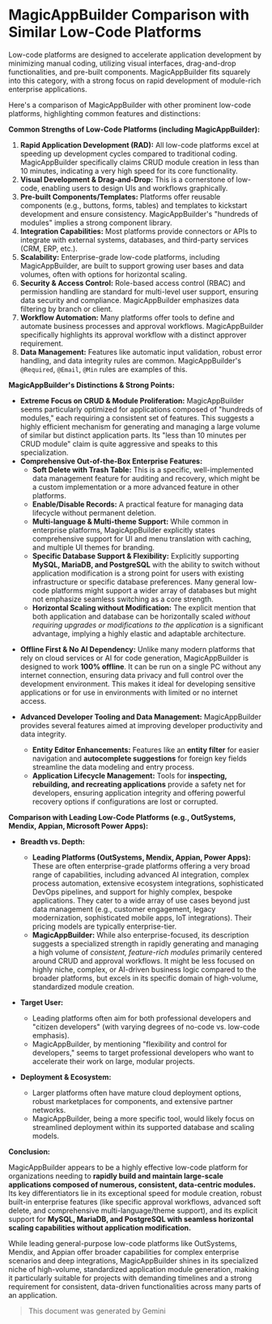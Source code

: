 # MagicAppBuilder Comparison with Similar Low-Code Platforms

Low-code platforms are designed to accelerate application development by minimizing manual coding, utilizing visual interfaces, drag-and-drop functionalities, and pre-built components. MagicAppBuilder fits squarely into this category, with a strong focus on rapid development of module-rich enterprise applications.

Here's a comparison of MagicAppBuilder with other prominent low-code platforms, highlighting common features and distinctions:

**Common Strengths of Low-Code Platforms (including MagicAppBuilder):**

1.  **Rapid Application Development (RAD):** All low-code platforms excel at speeding up development cycles compared to traditional coding. MagicAppBuilder specifically claims CRUD module creation in less than 10 minutes, indicating a very high speed for its core functionality.
2.  **Visual Development & Drag-and-Drop:** This is a cornerstone of low-code, enabling users to design UIs and workflows graphically.
3.  **Pre-built Components/Templates:** Platforms offer reusable components (e.g., buttons, forms, tables) and templates to kickstart development and ensure consistency. MagicAppBuilder's "hundreds of modules" implies a strong component library.
4.  **Integration Capabilities:** Most platforms provide connectors or APIs to integrate with external systems, databases, and third-party services (CRM, ERP, etc.).
5.  **Scalability:** Enterprise-grade low-code platforms, including MagicAppBuilder, are built to support growing user bases and data volumes, often with options for horizontal scaling.
6.  **Security & Access Control:** Role-based access control (RBAC) and permission handling are standard for multi-level user support, ensuring data security and compliance. MagicAppBuilder emphasizes data filtering by branch or client.
7.  **Workflow Automation:** Many platforms offer tools to define and automate business processes and approval workflows. MagicAppBuilder specifically highlights its approval workflow with a distinct approver requirement.
8.  **Data Management:** Features like automatic input validation, robust error handling, and data integrity rules are common. MagicAppBuilder's `@Required`, `@Email`, `@Min` rules are examples of this.

**MagicAppBuilder's Distinctions & Strong Points:**

* **Extreme Focus on CRUD & Module Proliferation:** MagicAppBuilder seems particularly optimized for applications composed of "hundreds of modules," each requiring a consistent set of features. This suggests a highly efficient mechanism for generating and managing a large volume of similar but distinct application parts. Its "less than 10 minutes per CRUD module" claim is quite aggressive and speaks to this specialization.
* **Comprehensive Out-of-the-Box Enterprise Features:**
    * **Soft Delete with Trash Table:** This is a specific, well-implemented data management feature for auditing and recovery, which might be a custom implementation or a more advanced feature in other platforms.
    * **Enable/Disable Records:** A practical feature for managing data lifecycle without permanent deletion.
    * **Multi-language & Multi-theme Support:** While common in enterprise platforms, MagicAppBuilder explicitly states comprehensive support for UI and menu translation with caching, and multiple UI themes for branding.
    * **Specific Database Support & Flexibility:** Explicitly supporting **MySQL, MariaDB, and PostgreSQL** with the ability to switch without application modification is a strong point for users with existing infrastructure or specific database preferences. Many general low-code platforms might support a wider array of databases but might not emphasize seamless switching as a core strength.
    * **Horizontal Scaling without Modification:** The explicit mention that both application and database can be horizontally scaled *without requiring upgrades or modifications to the application* is a significant advantage, implying a highly elastic and adaptable architecture.

-   **Offline First & No AI Dependency:** Unlike many modern platforms that rely on cloud services or AI for code generation, MagicAppBuilder is designed to work **100% offline**. It can be run on a single PC without any internet connection, ensuring data privacy and full control over the development environment. This makes it ideal for developing sensitive applications or for use in environments with limited or no internet access.

-   **Advanced Developer Tooling and Data Management:** MagicAppBuilder provides several features aimed at improving developer productivity and data integrity.
    -   **Entity Editor Enhancements:** Features like an **entity filter** for easier navigation and **autocomplete suggestions** for foreign key fields streamline the data modeling and entry process.
    -   **Application Lifecycle Management:** Tools for **inspecting, rebuilding, and recreating applications** provide a safety net for developers, ensuring application integrity and offering powerful recovery options if configurations are lost or corrupted.

**Comparison with Leading Low-Code Platforms (e.g., OutSystems, Mendix, Appian, Microsoft Power Apps):**

* **Breadth vs. Depth:**
    * **Leading Platforms (OutSystems, Mendix, Appian, Power Apps):** These are often enterprise-grade platforms offering a very broad range of capabilities, including advanced AI integration, complex process automation, extensive ecosystem integrations, sophisticated DevOps pipelines, and support for highly complex, bespoke applications. They cater to a wide array of use cases beyond just data management (e.g., customer engagement, legacy modernization, sophisticated mobile apps, IoT integrations). Their pricing models are typically enterprise-tier.
    * **MagicAppBuilder:** While also enterprise-focused, its description suggests a specialized strength in rapidly generating and managing a high volume of *consistent, feature-rich modules* primarily centered around CRUD and approval workflows. It might be less focused on highly niche, complex, or AI-driven business logic compared to the broader platforms, but excels in its specific domain of high-volume, standardized module creation.

* **Target User:**
    * Leading platforms often aim for both professional developers and "citizen developers" (with varying degrees of no-code vs. low-code emphasis).
    * MagicAppBuilder, by mentioning "flexibility and control for developers," seems to target professional developers who want to accelerate their work on large, modular projects.

* **Deployment & Ecosystem:**
    * Larger platforms often have mature cloud deployment options, robust marketplaces for components, and extensive partner networks.
    * MagicAppBuilder, being a more specific tool, would likely focus on streamlined deployment within its supported database and scaling models.

**Conclusion:**

MagicAppBuilder appears to be a highly effective low-code platform for organizations needing to **rapidly build and maintain large-scale applications composed of numerous, consistent, data-centric modules.** Its key differentiators lie in its exceptional speed for module creation, robust built-in enterprise features (like specific approval workflows, advanced soft delete, and comprehensive multi-language/theme support), and its explicit support for **MySQL, MariaDB, and PostgreSQL with seamless horizontal scaling capabilities without application modification.**

While leading general-purpose low-code platforms like OutSystems, Mendix, and Appian offer broader capabilities for complex enterprise scenarios and deep integrations, MagicAppBuilder shines in its specialized niche of high-volume, standardized application module generation, making it particularly suitable for projects with demanding timelines and a strong requirement for consistent, data-driven functionalities across many parts of an application.

> This document was generated by Gemini